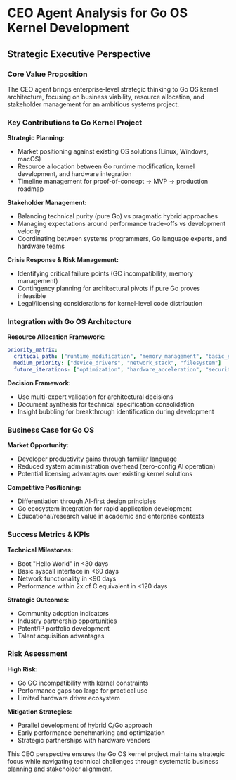 # CEO Agent Analysis for Go OS Kernel Development

## Strategic Executive Perspective

### Core Value Proposition
The CEO agent brings enterprise-level strategic thinking to Go OS kernel architecture, focusing on business viability, resource allocation, and stakeholder management for an ambitious systems project.

### Key Contributions to Go Kernel Project

**Strategic Planning:**
- Market positioning against existing OS solutions (Linux, Windows, macOS)
- Resource allocation between Go runtime modification, kernel development, and hardware integration
- Timeline management for proof-of-concept → MVP → production roadmap

**Stakeholder Management:**
- Balancing technical purity (pure Go) vs pragmatic hybrid approaches
- Managing expectations around performance trade-offs vs development velocity
- Coordinating between systems programmers, Go language experts, and hardware teams

**Crisis Response & Risk Management:**
- Identifying critical failure points (GC incompatibility, memory management)
- Contingency planning for architectural pivots if pure Go proves infeasible
- Legal/licensing considerations for kernel-level code distribution

### Integration with Go OS Architecture

**Resource Allocation Framework:**
```yaml
priority_matrix:
  critical_path: ["runtime_modification", "memory_management", "basic_syscalls"]
  medium_priority: ["device_drivers", "network_stack", "filesystem"]
  future_iterations: ["optimization", "hardware_acceleration", "security_hardening"]
```

**Decision Framework:**
- Use multi-expert validation for architectural decisions
- Document synthesis for technical specification consolidation
- Insight bubbling for breakthrough identification during development

### Business Case for Go OS

**Market Opportunity:**
- Developer productivity gains through familiar language
- Reduced system administration overhead (zero-config AI operation)
- Potential licensing advantages over existing kernel solutions

**Competitive Positioning:**
- Differentiation through AI-first design principles
- Go ecosystem integration for rapid application development
- Educational/research value in academic and enterprise contexts

### Success Metrics & KPIs

**Technical Milestones:**
- Boot "Hello World" in <30 days
- Basic syscall interface in <60 days  
- Network functionality in <90 days
- Performance within 2x of C equivalent in <120 days

**Strategic Outcomes:**
- Community adoption indicators
- Industry partnership opportunities
- Patent/IP portfolio development
- Talent acquisition advantages

### Risk Assessment

**High Risk:**
- Go GC incompatibility with kernel constraints
- Performance gaps too large for practical use
- Limited hardware driver ecosystem

**Mitigation Strategies:**
- Parallel development of hybrid C/Go approach
- Early performance benchmarking and optimization
- Strategic partnerships with hardware vendors

This CEO perspective ensures the Go OS kernel project maintains strategic focus while navigating technical challenges through systematic business planning and stakeholder alignment.